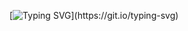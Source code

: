 [![Typing SVG](https://readme-typing-svg.herokuapp.com?color=56bff0&lines=Hi+👋🏾👩🏾‍💻,+I'm+Ibukun+%20Akinwale!)](https://git.io/typing-svg)
